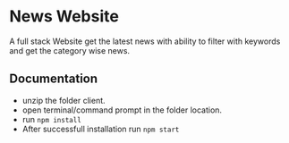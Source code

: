 # News Website

A full stack Website  get the latest news with ability to filter with keywords and get the category wise news.

## Documentation

- unzip the folder client.
- open terminal/command prompt in the folder location.
- run `npm install`
- After successfull installation run `npm start`
